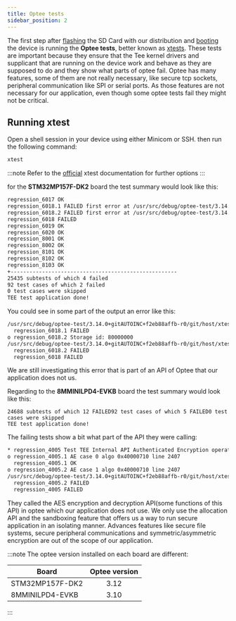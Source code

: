 ```yaml
---
title: Optee tests
sidebar_position: 2
---
```


The first step after [flashing](../BSP/Flashing) the SD Card with our distribution and
[booting](../20.HardwareSetup/20.intro.mdx) the device is running the **Optee tests**, better known as [xtests](https://github.com/OP-TEE/optee_test).
These tests are important because they ensure that the Tee kernel drivers and supplicant that are
running on the device work and behave as they are supposed to do and
they show what parts of optee fail.
Optee has many features, some of them are not really necessary, like secure tcp
sockets, peripheral communication like SPI or serial ports. As those
features are not necessary for our application, even though some optee
tests fail they might not be critical.

## Running xtest

Open a shell session in your device using either Minicom or SSH. then
run the following command:

```bash
xtest
```

:::note
Refer to the [official](https://optee.readthedocs.io/en/latest/building/gits/optee_test.html) xtest documentation for further options
:::

for the **STM32MP157F-DK2** board the test summary would look like this:

```bash
regression_6017 OK
regression_6018.1 FAILED first error at /usr/src/debug/optee-test/3.14.0+gitAUTOINC+f2eb88affb-r0/git/host/xtest/regression_6000.c:1707
regression_6018.2 FAILED first error at /usr/src/debug/optee-test/3.14.0+gitAUTOINC+f2eb88affb-r0/git/host/xtest/regression_6000.c:1697
regression_6018 FAILED
regression_6019 OK
regression_6020 OK
regression_8001 OK
regression_8002 OK
regression_8101 OK
regression_8102 OK
regression_8103 OK
+-----------------------------------------------------
25435 subtests of which 4 failed
92 test cases of which 2 failed
0 test cases were skipped
TEE test application done!
```

You could see in some part of the output an error like this:

```bash
/usr/src/debug/optee-test/3.14.0+gitAUTOINC+f2eb88affb-r0/git/host/xtest/regression_6000.c:1707: fs_write(&sess, obj, block, block_size) has an unexpected value: 0xffff3024 = TEE_ERROR_TARGET_DEAD, expected 0x0 = TEEC_SUCCESS
  regression_6018.1 FAILED
o regression_6018.2 Storage id: 80000000
/usr/src/debug/optee-test/3.14.0+gitAUTOINC+f2eb88affb-r0/git/host/xtest/regression_6000.c:1697: fs_create(&sess, file_01, sizeof(file_01), 0x00000002, 0, ((void *)0), 0, &obj, storage_id) has an unexpected value: 0xffff0003 = TEEC_ERROR_ACCESS_CONFLICT, expected 0x0 = TEEC_SUCCESS
  regression_6018.2 FAILED
  regression_6018 FAILED

```

We are still investigating this error that is part of an API of Optee
that our application does not us.

Regarding to the **8MMINILPD4-EVKB** board the test summary would look like this:

```text
24688 subtests of which 12 FAILED92 test cases of which 5 FAILED0 test
cases were skipped
TEE test application done!
```

The failing tests show a bit what part of the API they were calling:

```bash
* regression_4005 Test TEE Internal API Authenticated Encryption operations
o regression_4005.1 AE case 0 algo 0x40000710 line 2407
  regression_4005.1 OK
o regression_4005.2 AE case 1 algo 0x40000710 line 2407
/usr/src/debug/optee-test/3.14.0+gitAUTOINC+f2eb88affb-r0/git/host/xtest/regression_4000.c:2625: ta_crypt_cmd_ae_decrypt_final(c, &session, op2, ae_cases[n].ctx + ae_cases[n].in_incr, aeS
  regression_4005.2 FAILED
  regression_4005 FAILED
```

They called the AES encryption and decryption API(some functions of this API) in optee which our application does not use.
We only use the allocation API and the sandboxing feature that offers us a way to
run secure application in an isolating manner. Advances features like secure file systems, secure peripheral communications and
symmetric/asymmetric encryption are out of the scope of our application.

:::note
The optee version installed on each board are different:

| Board           | Optee version |
| --------------- | :-----------: |
| STM32MP157F-DK2 |     3.12      |
| 8MMINILPD4-EVKB |     3.10      |

:::
